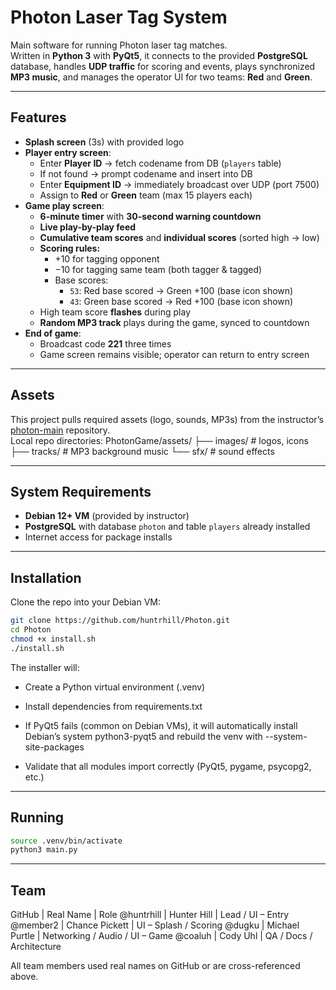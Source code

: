 # Photon Laser Tag System

Main software for running Photon laser tag matches.  
Written in **Python 3** with **PyQt5**, it connects to the provided **PostgreSQL** database, handles **UDP traffic** for scoring and events, plays synchronized **MP3 music**, and manages the operator UI for two teams: **Red** and **Green**.

---

## Features

- **Splash screen** (3s) with provided logo
- **Player entry screen**:
  - Enter **Player ID** → fetch codename from DB (`players` table)  
  - If not found → prompt codename and insert into DB  
  - Enter **Equipment ID** → immediately broadcast over UDP (port 7500)  
  - Assign to **Red** or **Green** team (max 15 players each)
- **Game play screen**:
  - **6-minute timer** with **30-second warning countdown**
  - **Live play-by-play feed**
  - **Cumulative team scores** and **individual scores** (sorted high → low)
  - **Scoring rules:**  
    - +10 for tagging opponent  
    - −10 for tagging same team (both tagger & tagged)  
    - Base scores:  
      - `53`: Red base scored → Green +100 (base icon shown)  
      - `43`: Green base scored → Red +100 (base icon shown)
  - High team score **flashes** during play
  - **Random MP3 track** plays during the game, synced to countdown
- **End of game**:
  - Broadcast code **221** three times
  - Game screen remains visible; operator can return to entry screen

---

## Assets

This project pulls required assets (logo, sounds, MP3s) from the instructor’s [photon-main](https://github.com/jstrother123/photon-main) repository.  
Local repo directories:
PhotonGame/assets/
├── images/ # logos, icons
├── tracks/ # MP3 background music
└── sfx/ # sound effects


---

## System Requirements

- **Debian 12+ VM** (provided by instructor)
- **PostgreSQL** with database `photon` and table `players` already installed
- Internet access for package installs

---

## Installation

Clone the repo into your Debian VM:

```bash
git clone https://github.com/huntrhill/Photon.git
cd Photon
chmod +x install.sh
./install.sh
```

The installer will:

- Create a Python virtual environment (.venv)

- Install dependencies from requirements.txt

- If PyQt5 fails (common on Debian VMs), it will automatically install Debian’s system python3-pyqt5 and rebuild the venv with --system-site-packages

- Validate that all modules import correctly (PyQt5, pygame, psycopg2, etc.)

---

## Running
```bash
source .venv/bin/activate
python3 main.py
```

---

## Team 

  GitHub	  |   Real Name	    |  Role
@huntrhill	|  Hunter Hill    |	Lead / UI – Entry
@member2	  |  Chance Pickett |	UI – Splash / Scoring
@dugku      |  Michael Purtle | Networking / Audio / UI – Game
@coaluh	    |  Cody Uhl	      | QA / Docs / Architecture

All team members used real names on GitHub or are cross-referenced above.
